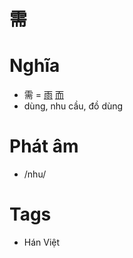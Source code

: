 # 需

# Nghĩa
* 需 = [雨](雨.md) [而](而.md)
* dùng, nhu cầu, đồ dùng

# Phát âm
* /nhu/

# Tags
* Hán Việt

<script>window.HANZI_FIELD='需';</script>
